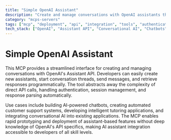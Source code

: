 ```yaml
---
title: "Simple OpenAI Assistant"
description: "Create and manage conversations with OpenAI assistants through a simple MCP interface."
category: "mcps-servers"
tags: ["mcp", "deployment", "api", "integration", "tools", "authentication"]
tech_stack: ["OpenAI", "Assistant API", "Conversational AI", "Chatbots"]
---
```


# Simple OpenAI Assistant

This MCP provides a streamlined interface for creating and managing conversations with OpenAI's Assistant API. Developers can easily create new assistants, start conversation threads, send messages, and retrieve responses programmatically. The tool abstracts away the complexity of direct API calls, handling authentication, session management, and response parsing automatically.

Use cases include building AI-powered chatbots, creating automated customer support systems, developing intelligent tutoring applications, and integrating conversational AI into existing applications. The MCP enables rapid prototyping and deployment of assistant-based features without deep knowledge of OpenAI's API specifics, making AI assistant integration accessible to developers of all skill levels.
